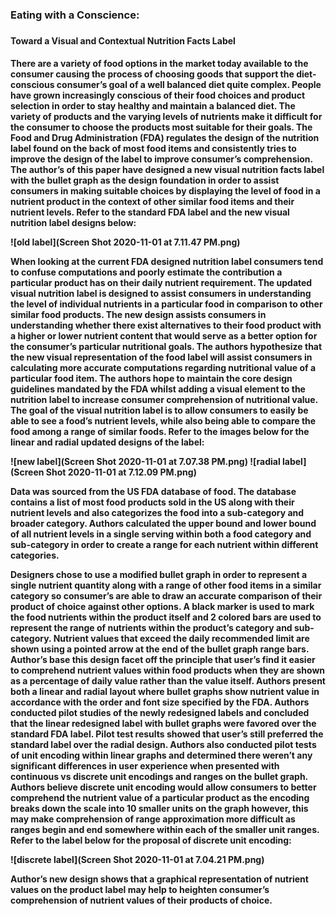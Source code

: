 <h3> Eating with a Conscience: <h3/>
<h4> Toward a Visual and Contextual Nutrition Facts Label <h4/>

<p> There are a variety of food options in the market today available to the consumer causing the process of choosing goods that support the diet-conscious consumer’s goal of a well balanced diet quite complex. People have grown increasingly conscious of their food choices and product selection in order to stay healthy and maintain a balanced diet. The variety of products and the varying levels of nutrients make it difficult for the consumer to choose the products most suitable for their goals. The Food and Drug Administration (FDA) regulates the design of the nutrition label found on the back of most food items and consistently tries to improve the design of the label to improve consumer’s comprehension. The author’s of this paper have designed a new visual nutrition facts label with the bullet graph as the design foundation in order to assist consumers in making suitable choices by displaying the level of food in a nutrient product in the context of other similar food items and their nutrient levels. Refer to the standard FDA label and the new visual nutrition label designs below: <p/>

![old label](Screen Shot 2020-11-01 at 7.11.47 PM.png)


<p> When looking at the current FDA designed nutrition label consumers tend to confuse computations and poorly estimate the contribution a particular product has on their daily nutrient requirement. The updated visual nutrition label is designed to assist consumers in understanding the level of individual nutrients in a particular food in comparison to other similar food products. The new design assists consumers in understanding whether there exist alternatives to their food product with a higher or lower nutrient content that would serve as a better option for the consumer’s particular nutritional goals. The authors hypothesize that the new visual representation of the food label will assist consumers in calculating more accurate computations regarding nutritional value of a particular food item. The authors hope to maintain the core design guidelines mandated by the FDA whilst adding a visual element to the nutrition label to increase consumer comprehension of nutritional value. The goal of the visual nutrition label is to allow consumers to easily be able to see a food’s nutrient levels, while also being able to compare the food among a range of similar foods. Refer to the images below for the linear and radial updated designs of the label: <p/>
![new label](Screen Shot 2020-11-01 at 7.07.38 PM.png)
![radial label](Screen Shot 2020-11-01 at 7.12.09 PM.png)
<p> Data was sourced from the US FDA database of food. The database contains a list of most food products sold in the US along with their nutrient levels and also categorizes the food into a sub-category and broader category. Authors calculated the upper bound and lower bound of all nutrient levels in a single serving within both a food category and sub-category in order to create a range for each nutrient within different categories. <p/>


<p> Designers chose to use a modified bullet graph in order to represent a single nutrient quantity along with a range of other food items in a similar category so consumer’s are able to draw an accurate comparison of their product of choice against other options. A black marker is used to mark the food nutrients within the product itself and 2 colored bars are used to represent the range of nutrients within the product’s category and sub-category. Nutrient values that exceed the daily recommended limit are shown using a pointed arrow at the end of the bullet graph range bars. Author’s base this design facet off the principle that user’s find it easier to comprehend nutrient values within food products when they are shown as a percentage of daily value rather than the value itself. Authors present both a linear and radial layout where bullet graphs show nutrient value in accordance with the order and font size specified by the FDA. Authors conducted pilot studies of the newly redesigned labels and concluded that the linear redesigned label with bullet graphs were favored over the standard FDA label. Pilot test results showed that user’s still preferred the standard label over the radial design. Authors also conducted pilot tests of unit encoding within linear graphs and determined there weren’t any significant differences in user experience when presented with continuous vs discrete unit encodings and ranges on the bullet graph. Authors believe  discrete unit encoding would allow consumers to better comprehend the nutrient value of a particular product as the encoding breaks down the scale into 10 smaller units on the graph however, this may make comprehension of range approximation more difficult as ranges begin and end somewhere within each of the smaller unit ranges. Refer to the label below for the proposal of discrete unit encoding: <p/>
![discrete label](Screen Shot 2020-11-01 at 7.04.21 PM.png)
<p> Author’s new design shows that a graphical representation of nutrient values on the product label may help to heighten consumer’s comprehension of nutrient values of their products of choice. <p/>